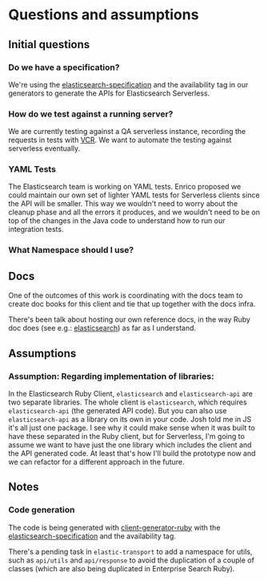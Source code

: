 # Questions and assumptions

## Initial questions

### Do we have a specification?

We're using the [elasticsearch-specification](https://github.com/elastic/elasticsearch-specification/) and the availability tag in our generators to generate the APIs for Elasticsearch Serverless.

### How do we test against a running server?

We are currently testing against a QA serverless instance, recording the requests in tests with [VCR](https://github.com/vcr/vcr/). We want to automate the testing against serverless eventually.

### YAML Tests

The Elasticsearch team is working on YAML tests. Enrico proposed we could maintain our own set of lighter YAML tests for Serverless clients since the API will be smaller. This way we wouldn't need to worry about the cleanup phase and all the errors it produces, and we wouldn't need to be on top of the changes in the Java code to understand how to run our integration tests.

### What Namespace should I use?


## Docs

One of the outcomes of this work is coordinating with the docs team to create doc books for this client and tie that up together with the docs infra.

There's been talk about hosting our own reference docs, in the way Ruby doc does (see e.g.: [elasticsearch](https://rubydoc.info/gems/elasticsearch)) as far as I understand.

## Assumptions

### Assumption: Regarding implementation of libraries:

In the Elasticsearch Ruby Client, `elasticsearch` and `elasticsearch-api` are two separate libraries. The whole client is `elasticsearch`, which requires `elasticsearch-api` (the generated API code). But you can also use `elasticsearch-api` as a library on its own in your code. Josh told me in JS it's all just one package. I see why it could make sense when it was built to have these separated in the Ruby client, but for Serverless, I'm going to assume we want to have just the one library which includes the client and the API generated code. At least that's how I'll build the prototype now and we can refactor for a different approach in the future.

## Notes

### Code generation

The code is being generated with [client-generator-ruby](https://github.com/elastic/elastic-client-generator-ruby) with the [elasticsearch-specification](https://github.com/elastic/elasticsearch-specification/) and the availability tag.

There's a pending task in `elastic-transport` to add a namespace for utils, such as `api/utils` and `api/response` to avoid the duplication of a couple of classes (which are also being duplicated in Enterprise Search Ruby).
